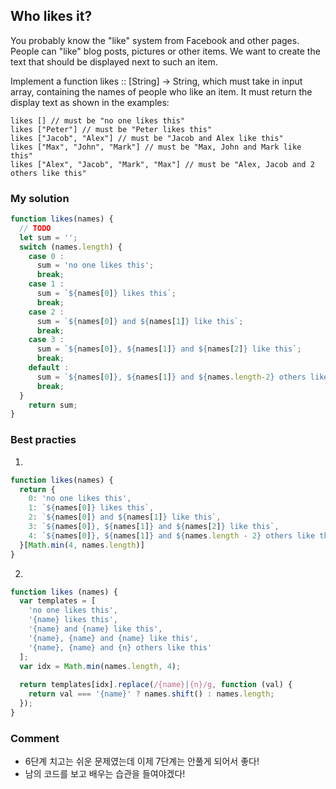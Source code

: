## Who likes it?

You probably know the "like" system from Facebook and other pages. People can "like" blog posts, pictures or other items. We want to create the text that should be displayed next to such an item.

Implement a function likes :: [String] -> String, which must take in input array, containing the names of people who like an item. It must return the display text as shown in the examples:

```
likes [] // must be "no one likes this"
likes ["Peter"] // must be "Peter likes this"
likes ["Jacob", "Alex"] // must be "Jacob and Alex like this"
likes ["Max", "John", "Mark"] // must be "Max, John and Mark like this"
likes ["Alex", "Jacob", "Mark", "Max"] // must be "Alex, Jacob and 2 others like this"
```

### My solution
```js
function likes(names) {
  // TODO
  let sum = '';
  switch (names.length) {
    case 0 :
      sum = 'no one likes this';
      break;
    case 1 :
      sum = `${names[0]} likes this`;
      break;
    case 2 :
      sum = `${names[0]} and ${names[1]} like this`;
      break;
    case 3 :
      sum = `${names[0]}, ${names[1]} and ${names[2]} like this`;
      break;
    default :
      sum = `${names[0]}, ${names[1]} and ${names.length-2} others like this`;
      break;
  }
    return sum;
}
```

### Best practies
1. 
```js
function likes(names) {
  return {
    0: 'no one likes this',
    1: `${names[0]} likes this`, 
    2: `${names[0]} and ${names[1]} like this`, 
    3: `${names[0]}, ${names[1]} and ${names[2]} like this`, 
    4: `${names[0]}, ${names[1]} and ${names.length - 2} others like this`, 
  }[Math.min(4, names.length)]
}
```
2. 
```js
function likes (names) {
  var templates = [
    'no one likes this',
    '{name} likes this',
    '{name} and {name} like this',
    '{name}, {name} and {name} like this',
    '{name}, {name} and {n} others like this'
  ];
  var idx = Math.min(names.length, 4);
  
  return templates[idx].replace(/{name}|{n}/g, function (val) {
    return val === '{name}' ? names.shift() : names.length;
  });
}
```

### Comment
- 6단계 치고는 쉬운 문제였는데 이제 7단계는 안풀게 되어서 좋다!  
- 남의 코드를 보고 배우는 습관을 들여야겠다!
